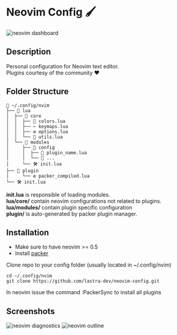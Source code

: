 # Neovim Config 🖌️

![neovim dashboard](https://i.ibb.co/cJtWwQS/2021-09-18-16-01.png)


## Description

Personal configuration for Neovim text editor.  
Plugins courtesy of the community ❤️


## Folder Structure

```text
📂 ~/.config/nvim
├── 📂 lua
│  ├── 📁 core
│  │  ├── 🎨 colors.lua
│  │  ├── ✂️ keymaps.lua
│  │  ├── ⚙️ options.lua
│  │  └── 🧰 utils.lua
│  └── 📂 modules
│     ├── 📁 config
│     │  ├── 🔨 plugin_name.lua
│     │  └── 🔨 ...
│     └── 🛠️ init.lua
├── 📁 plugin
│     └── ⚙️ packer_compiled.lua
└── 🛠️ init.lua
```

**init.lua** is responsible of loading modules.  
**lua/core/** contain neovim configurations not related to plugins.  
**lua/modules/** contain plugin specific configuration  
**plugin/** is auto-generated by packer plugin manager.


## Installation

- Make sure to have neovim >= 0.5
- Install [packer](https://github.com/wbthomason/packer.nvim)

Clone repo to your config folder (usually located in ~/.config/nvim)

```
cd ~/.config/nvim
git clone https://github.com/lastra-dev/neovim-config.git
```

In neovim issue the command :PackerSync to install all plugins


## Screenshots

![neovim diagnostics](https://i.ibb.co/kqDZN6x/2021-09-18-16-52.png)
![neovim outline](https://i.ibb.co/Vx95gcr/2021-09-18-16-57.png)
